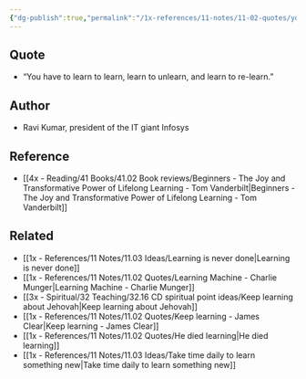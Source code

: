```yaml
---
{"dg-publish":true,"permalink":"/1x-references/11-notes/11-02-quotes/you-have-to-learn-to-learn-learn-to-unlearn-and-learn-to-re-learn-ravi-kumar/","title":"You have to learn to learn - learn to unlearn and learn to re-learn - Ravi Kumar","created":"2023-02-11T22:42:54.000+03:00","updated":"2024-02-14T20:18:36.310+03:00"}
---
```



## Quote
- “You have to learn to learn, learn to unlearn, and learn to re-learn.”

## Author
- Ravi Kumar, president of the IT giant Infosys

## Reference
- [[4x - Reading/41 Books/41.02 Book reviews/Beginners - The Joy and Transformative Power of Lifelong Learning - Tom Vanderbilt\|Beginners - The Joy and Transformative Power of Lifelong Learning - Tom Vanderbilt]]

## Related
- [[1x - References/11 Notes/11.03 Ideas/Learning is never done\|Learning is never done]]
- [[1x - References/11 Notes/11.02 Quotes/Learning Machine - Charlie Munger\|Learning Machine - Charlie Munger]]
- [[3x - Spiritual/32 Teaching/32.16 CD spiritual point ideas/Keep learning about Jehovah\|Keep learning about Jehovah]]
- [[1x - References/11 Notes/11.02 Quotes/Keep learning - James Clear\|Keep learning - James Clear]]
- [[1x - References/11 Notes/11.02 Quotes/He died learning\|He died learning]]
- [[1x - References/11 Notes/11.03 Ideas/Take time daily to learn something new\|Take time daily to learn something new]]